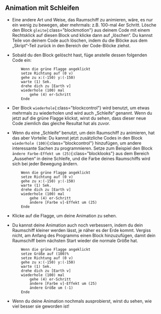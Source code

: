 ## Animation mit Schleifen

+ Eine andere Art und Weise, das Raumschiff zu animieren, wäre, es nur ein wenig zu bewegen, aber mehrmals: z.B. 100-mal 4er Schritt. Lösche den Block `gleite`{:class="blockmotion"} aus deinem Code mit einem Rechtsklick auf diesen Block und klicke dann auf „löschen“. Du kannst Teile von deinem Code auch löschen, indem du die Blöcke aus dem „Skript“-Teil zurück in den Bereich der Code-Blöcke ziehst.

+ Sobald du den Block gelöscht hast, füge anstelle dessen folgenden Code ein:

	```blocks
		Wenn die grüne Flagge angeklickt
		setze Richtung auf (0 v)
		gehe zu x:(-150) y:(-150)
		warte (1) Sek.
		drehe dich zu [Earth v]
		wiederhole (100) mal
			gehe (4) er-Schritt
		Ende
	```

+ Der Block `wiederhole`{:class="blockcontrol"} wird benutzt, um etwas mehrmals zu wiederholen und wird auch „Schleife“ genannt. Wenn du jetzt auf die grüne Flagge klickst, wirst du sehen, dass dieser neue Code ziemlich das gleiche Resultat hat als zuvor.

+ Wenn du eine „Schleife“ benutzt, um dein Raumschiff zu animieren, hat das aber Vorteile: Du kannst jetzt zusätzliche Codes in den Block `wiederhole (100)`{:class="blockcontrol"} hinzufügen, um andere interessante Sachen zu programmieren. Setze zum Beispiel den Block `ändere Farbe-Effekt um (25)`{:class="blocklooks"} aus dem Bereich „Aussehen“ in deine Schleife, und die Farbe deines Raumschiffs wird sich bei jeder Bewegung ändern.

	```blocks
		Wenn die grüne Flagge angeklickt
		setze Richtung auf (0 v)
		gehe zu x:(-150) y:(-150)
		warte (1) Sek.
		drehe dich zu [Earth v]
		wiederhole (100) mal
			gehe (4) er-Schritt
			ändere [Farbe v]-Effekt um (25)
		Ende
	```

+ Klicke auf die Flagge, um deine Animation zu sehen.

+ Du kannst deine Animation auch noch verbessern, indem du dein Raumschiff kleiner werden lässt, je näher es der Erde kommt. Vergiss nicht, am Anfang des Programms einen Block hinzuzufügen, damit dein Raumschiff beim nächsten Start wieder die normale Größe hat.

	```blocks
		Wenn die grüne Flagge angeklickt
		setze Größe auf (100)%
		setze Richtung auf (0 v)
		gehe zu x:(-150) y:(-150)
		warte (1) Sek.
		drehe dich zu [Earth v]
		wiederhole (100) mal
			gehe (4) er-Schritt
			ändere [Farbe v]-Effekt um (25)
			ändere Größe um (-1)
		Ende
	```

+ Wenn du deine Animation nochmals ausprobierst, wirst du sehen, wie viel besser sie geworden ist!
